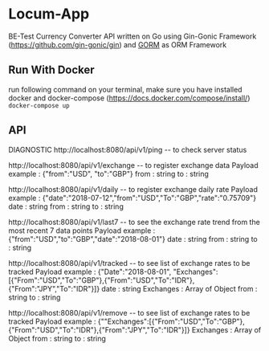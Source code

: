 # Locum-App

BE-Test Currency Converter API written on Go using Gin-Gonic Framework (https://github.com/gin-gonic/gin) and 
[GORM](https://github.com/jinzhu/gorm) as ORM Framework

## Run With Docker
run following command on your terminal, make sure you have installed docker and docker-compose (https://docs.docker.com/compose/install/)
`docker-compose up`

## API

DIAGNOSTIC
http://localhost:8080/api/v1/ping -- to check server status

http://localhost:8080/api/v1/exchange -- to register exchange data 
Payload example : {"from":"USD", "to":"GBP"}
from : string
to : string


http://localhost:8080/api/v1/daily -- to register exchange daily rate 
Payload example : {"date":"2018-07-12","from":"USD","To":"GBP","rate":"0.75709"}
date : string
from : string
to : string

http://localhost:8080/api/v1/last7 -- to see the exchange rate trend from the most recent 7 data points
Payload example : {"from":"USD","to":"GBP","date":"2018-08-01"}
date : string
from : string
to : string


http://localhost:8080/api/v1/tracked -- to see list of exchange rates to be tracked
Payload example : {"Date":"2018-08-01", "Exchanges":[{"From":"USD","To":"GBP"},{"From":"USD","To":"IDR"},{"From":"JPY","To":"IDR"}]}
date : string
Exchanges : Array of Object 
 from : string
 to : string


 http://localhost:8080/api/v1/remove -- to see list of exchange rates to be tracked
Payload example : {""Exchanges":[{"From":"USD","To":"GBP"},{"From":"USD","To":"IDR"},{"From":"JPY","To":"IDR"}]}
Exchanges : Array of Object 
 from : string
 to : string
